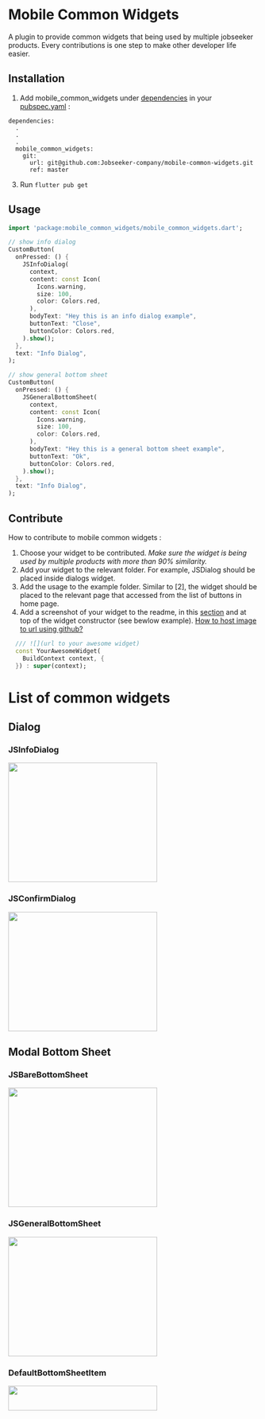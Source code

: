 # Mobile Common Widgets

A plugin to provide common widgets that being used by multiple jobseeker products. Every contributions is one step to make other developer life easier.

## Installation

1. Add mobile_common_widgets under [dependencies](https://dart.dev/tools/pub/dependencies) in your [pubspec.yaml](https://dart.dev/tools/pub/pubspec) :
```
dependencies:
  .
  .
  .
  mobile_common_widgets: 
    git:
      url: git@github.com:Jobseeker-company/mobile-common-widgets.git
      ref: master
```
3. Run ```flutter pub get```

## Usage

```dart
import 'package:mobile_common_widgets/mobile_common_widgets.dart';

// show info dialog
CustomButton(
  onPressed: () {
    JSInfoDialog(
      context,
      content: const Icon(
        Icons.warning,
        size: 100,
        color: Colors.red,
      ),
      bodyText: "Hey this is an info dialog example",
      buttonText: "Close",
      buttonColor: Colors.red,
    ).show();
  },
  text: "Info Dialog",
);

// show general bottom sheet
CustomButton(
  onPressed: () {
    JSGeneralBottomSheet(
      context,
      content: const Icon(
        Icons.warning,
        size: 100,
        color: Colors.red,
      ),
      bodyText: "Hey this is a general bottom sheet example",
      buttonText: "Ok",
      buttonColor: Colors.red,
    ).show();
  },
  text: "Info Dialog",
);
```

## Contribute 

How to contribute to mobile common widgets : 
1. Choose your widget to be contributed. _Make sure the widget is being used by multiple products with more than 90% similarity._
2. Add your widget to the relevant folder. For example, JSDialog should be placed inside dialogs widget. 
3. Add the usage to the example folder. Similar to [2], the widget should be placed to the relevant page that accessed from the list of buttons in home page.
4. Add a screenshot of your widget to the readme, in this [section]() and at top of the widget constructor (see bewlow example).  [How to host image to url using github?](https://www.youtube.com/watch?v=qIaWozjDyPk)

```dart
  /// ![](url to your awesome widget)
  const YourAwesomeWidget(
    BuildContext context, {
  }) : super(context);
```

# List of common widgets

## Dialog

### JSInfoDialog

<img src="https://github.com/Jobseeker-company/mobile-b2c-app-reborn/assets/58515206/e531af67-39ca-4da9-a257-d201b5b22d71" alt="" data-canonical-src="https://github.com/Jobseeker-company/mobile-b2c-app-reborn/assets/58515206/e531af67-39ca-4da9-a257-d201b5b22d71" width="300" height="240" />

### JSConfirmDialog

<img src="https://github.com/Jobseeker-company/mobile-b2c-app-reborn/assets/58515206/9fd4da64-63fa-4832-a68e-b8f15c9e655a" alt="" data-canonical-src="https://github.com/Jobseeker-company/mobile-b2c-app-reborn/assets/58515206/9fd4da64-63fa-4832-a68e-b8f15c9e655a" width="300" height="240" />

## Modal Bottom Sheet

### JSBareBottomSheet

<img src="https://github.com/Jobseeker-company/mobile-b2c-app-reborn/assets/58515206/7d362b87-a76d-4281-80a3-9636695307f2" alt="" data-canonical-src="https://github.com/Jobseeker-company/mobile-b2c-app-reborn/assets/58515206/7d362b87-a76d-4281-80a3-9636695307f2" width="300" height="240" />


### JSGeneralBottomSheet

<img src="https://github.com/Jobseeker-company/mobile-b2c-app-reborn/assets/58515206/626c481e-f348-495c-b6f7-6525de70aa35" alt="" data-canonical-src="https://github.com/Jobseeker-company/mobile-b2c-app-reborn/assets/58515206/626c481e-f348-495c-b6f7-6525de70aa35" width="300" height="240" />

### DefaultBottomSheetItem

<img src="https://github.com/Jobseeker-company/mobile-b2c-app-reborn/assets/58515206/9a767330-e739-40e5-b6b5-34d59b3847ba" alt="" data-canonical-src="https://github.com/Jobseeker-company/mobile-b2c-app-reborn/assets/58515206/9a767330-e739-40e5-b6b5-34d59b3847ba" width="300" height="50" />
